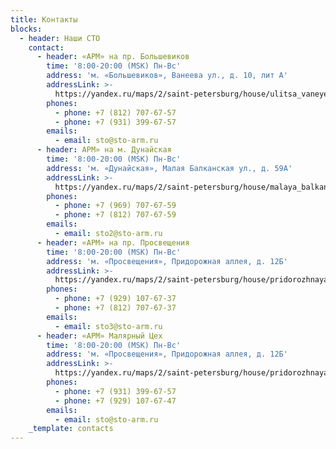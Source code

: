 ```yaml
---
title: Контакты
blocks:
  - header: Наши СТО
    contact:
      - header: «АРМ» на пр. Большевиков
        time: '8:00-20:00 (MSK) Пн-Вс'
        address: 'м. «Большевиков», Ванеева ул., д. 10, лит А'
        addressLink: >-
          https://yandex.ru/maps/2/saint-petersburg/house/ulitsa_vaneyeva_10/Z0kYcgJgSkEBQFtjfXVzeXlhbA==/?ll=30.450346%2C59.928528&z=16.57
        phones:
          - phone: +7 (812) 707-67-57
          - phone: +7 (931) 399-67-57
        emails:
          - email: ​​​​​​​sto@sto-arm.ru
      - header: АРМ» на м. Дунайская
        time: '8:00-20:00 (MSK) Пн-Вс'
        address: 'м. «Дунайская», Малая Балканская ул., д. 59А'
        addressLink: >-
          https://yandex.ru/maps/2/saint-petersburg/house/malaya_balkanskaya_ulitsa_59a/Z0kYcgRgSU0HQFtjfXRzeXpqYQ==/?ll=30.430080%2C59.828695&z=16.57
        phones:
          - phone: +7 (969) 707-67-59
          - phone: +7 (812) 707-67-59
        emails:
          - email: ​​​​​​​sto2@sto-arm.ru
      - header: «АРМ» на пр. Просвещения
        time: '8:00-20:00 (MSK) Пн-Вс'
        address: 'м. «Просвещения», Придорожная аллея, д. 12Б'
        addressLink: >-
          https://yandex.ru/maps/2/saint-petersburg/house/pridorozhnaya_alleya_12b/Z0kYdQJiSEwBQFhqfXx0dnRjYg==/?ll=30.352196%2C60.057806&z=16.57
        phones:
          - phone: +7 (929) 107-67-37
          - phone: +7 (812) 707-67-37
        emails:
          - email: ​​​​​​​sto3@sto-arm.ru
      - header: «АРМ» Малярный Цех
        time: '8:00-20:00 (MSK) Пн-Вс'
        address: 'м. «Просвещения», Придорожная аллея, д. 12Б'
        addressLink: >-
          https://yandex.ru/maps/2/saint-petersburg/house/pridorozhnaya_alleya_12b/Z0kYdQJiSEwBQFhqfXx0dnRjYg==/?ll=30.352196%2C60.057806&z=16.57
        phones:
          - phone: ​​​​​​​+7 (931) 399-67-57
          - phone: ​​​​​​​+7 (929) 107-67-47
        emails:
          - email: ​​​​​​​sto@sto-arm.ru
    _template: contacts
---
```


